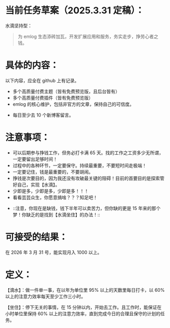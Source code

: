 # 当前任务草案（2025.3.31 定稿）：

水滴坚持型：

> 为 emlog 生态添砖加瓦，开发扩展应用和服务，务实走步，挣劳心者之钱。

# 具体的内容：

以下内容，应全在 github 上有记录。

- 多个高质量付费主题（皆有免费预览版，且后台皆有）
- 多个高质量付费插件（皆有免费预览版）
- emlog 的核心维护，包括非官方的文章，保持自己的可信度。
* 每日至少去 10 个新博客留言。

# 注意事项：

- 可以后期参与挣钱工作，但务必打卡满 65 天。找的工作之工资多少无所谓，一定要留出足够时间！
- 过程中的各种环节，一定要保守。持续最重要，不要短时间走极端！
- 一定要记住，钱是最重要的，不要胡闹。
- 挣钱是次要目的，因为我还没有攻破最关键的阻碍！目前的首要目的是探索管好自己，实现【水滴】。
- 少即是多，少即是多，少即是多！！！
- 看看芸芸众生，你愿意搞啥？？？知足吧！
* ::注意，你现在是缺钱，钱下半年可以卖苦力，但你缺的更是 15 年来的那个梦！你缺乏的是找到【水滴坐住】的办法！::

# 可接受的结果：

在 2026 年 3 月 31 号，能实现月入 1000 以上。

# 定义：

【滴水】：做一件单一事，在以年为单位里 95% 以上的天数里每日打卡，以 60% 以上的注意力效率每天至少工作三小时。

【坐住】：停下无关的事情，在 15 分钟以内，开始去工作。且工作时，能保证在小时单位里保持 60% 以上的注意力效率，直到完成今日的合理且保守的计划的任务。

